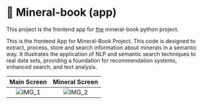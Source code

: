 # 🔮 Mineral-book (app)

This project is the frontend app for [the](https://github.com/francisdiasbr/py-mineral-book) mineral-book python project. 

This is the frontend App for Mineral-Book Project. This code is designed to extract, process, store and search information about minerals in a semantic way. It illustrates the application of NLP and semantic search techniques to real data sets, providing a foundation for recommendation systems, enhanced search, and text analysis.


| Main Screen | Mineral Screen | 
|:---------:|:---------:|
| ![IMG_1](https://github.com/francisdiasbr/mineral-book/assets/62484067/4cb6caaa-6c74-4dc3-9029-34c76bb44f0a) | ![IMG_2](https://github.com/francisdiasbr/mineral-book/assets/62484067/dec7c2c6-a827-4343-8c23-9227e1f57715) |
